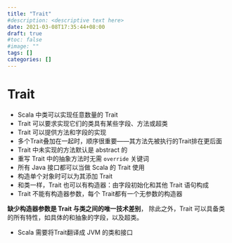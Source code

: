 ```yaml
---
title: "Trait"
#description: <descriptive text here>
date: 2021-03-08T17:35:44+08:00
draft: true
#toc: false
#image: ""
tags: []
categories: []
---
```


# Trait
- Scala 中类可以实现任意数量的 Trait
- Trait 可以要求实现它们的类具有某些字段、方法或超类
- Trait 可以提供方法和字段的实现
- 多个Trait叠加在一起时，顺序很重要——其方法先被执行的Trait排在更后面
- Trait 中未实现的方法默认是 abstract 的
- 重写 Trait 中的抽象方法时无需 `override` 关键词
- 所有 Java 接口都可以当做 Scala 的 Trait 使用
- 构造单个对象时可以为其添加 Trait
- 和类一样，Trait 也可以有构造器：由字段初始化和其他 Trait 语句构成
- Trait 不能有构造器参数，每个 Trait都有一个无参数的构造器

**缺少构造器参数是 Trait 与类之间的唯一技术差别**， 除此之外，Trait 可以具备类的所有特性，如具体的和抽象的字段，以及超类。

- Scala 需要将Trait翻译成 JVM 的类和接口
